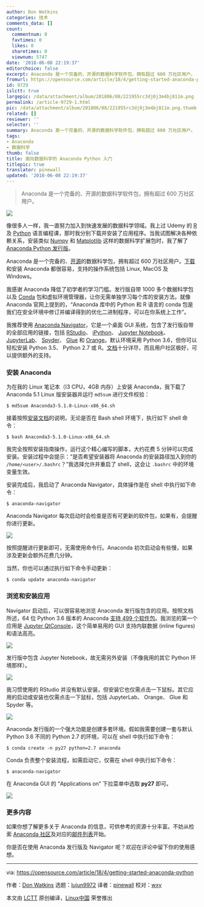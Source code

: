 ```yaml
---
author: Don Watkins
categories: 技术
comments_data: []
count:
  commentnum: 0
  favtimes: 0
  likes: 0
  sharetimes: 0
  viewnum: 5747
date: '2018-06-08 22:19:37'
editorchoice: false
excerpt: Anaconda 是一个完备的、开源的数据科学软件包，拥有超过 600 万社区用户。
fromurl: https://opensource.com/article/18/4/getting-started-anaconda-python
id: 9729
islctt: true
largepic: /data/attachment/album/201806/08/221955rc3dj0j3m4bj811m.png
permalink: /article-9729-1.html
pic: /data/attachment/album/201806/08/221955rc3dj0j3m4bj811m.png.thumb.jpg
related: []
reviewer: ''
selector: ''
summary: Anaconda 是一个完备的、开源的数据科学软件包，拥有超过 600 万社区用户。
tags:
- Anaconda
- 数据科学
thumb: false
title: 面向数据科学的 Anaconda Python 入门
titlepic: true
translator: pinewall
updated: '2018-06-08 22:19:37'
---
```



> 
> Anaconda 是一个完备的、开源的数据科学软件包，拥有超过 600 万社区用户。
> 
> 
> 


![](/data/attachment/album/201806/08/221955rc3dj0j3m4bj811m.png)


像很多人一样，我一直努力加入到快速发展的数据科学领域。我上过 Udemy 的 [R](https://www.r-project.org/) 及 [Python](https://www.python.org/) 语言编程课，那时我分别下载并安装了应用程序。当我试图解决各种依赖关系，安装类似 [Numpy](http://www.numpy.org/) 和 [Matplotlib](https://matplotlib.org/) 这样的数据科学扩展包时，我了解了 [Anaconda Python 发行版](https://www.anaconda.com/distribution/)。


Anaconda 是一个完备的、[开源](https://docs.anaconda.com/anaconda/eula)的数据科学包，拥有超过 600 万社区用户。[下载](https://www.anaconda.com/download/#linux)和安装 Anaconda 都很容易，支持的操作系统包括 Linux, MacOS 及 Windows。


我感谢 Anaconda 降低了初学者的学习门槛。发行版自带 1000 多个数据科学包以及 [Conda](https://conda.io/) 包和虚拟环境管理器，让你无需单独学习每个库的安装方法。就像 Anaconda 官网上提到的，“Anaconda 库中的 Python 和 R 语言的 conda 包是我们在安全环境中修订并编译得到的优化二进制程序，可以在你系统上工作”。


我推荐使用 [Anaconda Navigator](https://docs.anaconda.com/anaconda/navigator/)，它是一个桌面 GUI 系统，包含了发行版自带的全部应用的链接，包括 [RStudio](https://www.rstudio.com/)、 [iPython](https://ipython.org/)、 [Jupyter Notebook](http://jupyter.org/)、 [JupyterLab](https://blog.jupyter.org/jupyterlab-is-ready-for-users-5a6f039b8906)、 [Spyder](https://spyder-ide.github.io/)、 [Glue](http://glueviz.org/) 和 [Orange](https://orange.biolab.si/)。默认环境采用 Python 3.6，但你可以轻松安装 Python 3.5、 Python 2.7 或 R。[文档](https://orange.biolab.si/)十分详尽，而且用户社区极好，可以提供额外的支持。


### 安装 Anaconda


为在我的 Linux 笔记本（I3 CPU，4GB 内存）上安装 Anaconda，我下载了 Anaconda 5.1 Linux 版安装器并运行 `md5sum` 进行文件校验：



```
$ md5sum Anaconda3-5.1.0-Linux-x86_64.sh

```

接着按照[安装文档](https://docs.anaconda.com/anaconda/install/linux)的说明，无论是否在 Bash shell 环境下，执行如下 shell 命令：



```
$ bash Anaconda3-5.1.0-Linux-x86_64.sh

```

我完全按照安装指南操作，运行这个精心编写的脚本，大约花费 5 分钟可以完成安装。安装过程中会提示：“是否希望安装器将 Anaconda 的安装路径加入到你的 `/home/<user>/.bashrc`？”我选择允许并重启了 shell，这会让 `.bashrc` 中的环境变量生效。


安装完成后，我启动了 Anaconda Navigator，具体操作是在 shell 中执行如下命令：



```
$ anaconda-navigator

```

Anaconda Navigator 每次启动时会检查是否有可更新的软件包，如果有，会提醒你进行更新。


![](/data/attachment/album/201806/08/221956rh8w4z8jia86zc08.png)


按照提醒进行更新即可，无需使用命令行。Anaconda 初次启动会有些慢，如果涉及更新会额外花费几分钟。


当然，你也可以通过执行如下命令手动更新：



```
$ conda update anaconda-navigator

```

### 浏览和安装应用


Navigator 启动后，可以很容易地浏览 Anaconda 发行版包含的应用。按照文档所述，64 位 Python 3.6 版本的 Anaconda [支持 499 个软件包](https://docs.anaconda.com/anaconda/packages/py3.6_linux-64)。我浏览的第一个应用是 [Jupyter QtConsole](http://qtconsole.readthedocs.io/en/stable/)，这个简单易用的 GUI 支持内联数据 (inline figures) 和语法高亮。


![](/data/attachment/album/201806/08/221958g2fwftxt6vo51ftt.png)


发行版中包含 Jupyter Notebook，故无需另外安装（不像我用的其它 Python 环境那样）。


![](/data/attachment/album/201806/08/222003js5883nrn8x5xyxn.png)


我习惯使用的 RStudio 并没有默认安装，但安装它也仅需点击一下鼠标。其它应用的启动或安装也仅需点击一下鼠标，包括 JupyterLab、 Orange、 Glue 和 Spyder 等。


![](/data/attachment/album/201806/08/222008qppgzof0uapu8puc.png)


Anaconda 发行版的一个强大功能是创建多套环境。假如我需要创建一套与默认 Python 3.6 不同的 Python 2.7 的环境，可以在 shell 中执行如下命令：



```
$ conda create -n py27 python=2.7 anaconda

```

Conda 负责整个安装流程，如需启动它，仅需在 shell 中执行如下命令：



```
$ anaconda-navigator

```

在 Anaconda GUI 的 “Applications on” 下拉菜单中选取 **py27** 即可。


![](/data/attachment/album/201806/08/222012khbq8pzjjqd6huvb.png)


### 更多内容


如果你想了解更多关于 Anaconda 的信息，可供参考的资源十分丰富。不妨从检索 [Anaconda 社区](https://www.anaconda.com/community/)及对应的[邮件列表](https://groups.google.com/a/continuum.io/forum/#!forum/anaconda)开始。


你是否在使用 Anaconda 发行版及 Navigator 呢？欢迎在评论中留下你的使用感想。




---


via: <https://opensource.com/article/18/4/getting-started-anaconda-python>


作者：[Don Watkins](https://opensource.com/users/don-watkins) 选题：[lujun9972](https://github.com/lujun9972) 译者：[pinewall](https://github.com/pinewall) 校对：[wxy](https://github.com/wxy)


本文由 [LCTT](https://github.com/LCTT/TranslateProject) 原创编译，[Linux中国](https://linux.cn/) 荣誉推出